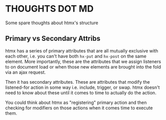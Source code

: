 # THOUGHTS DOT MD
Some spare thoughts about htmx's structure

## Primary vs Secondary Attribs
htmx has a series of primary attributes that are all mutually exclusive with each other, i.e. you
can't have both `hx-put` and `hx-post` on the same element. More importantly, these are the
attributes that we assign listeners to on document load or when those new elements are brought into
the fold via an ajax request.

Then it has secondary attributes. These are attributes that modify the listened-for action in some
way i.e. include, trigger, or swap. htmx doesn't need to know about these until it comes to time to
actually do the action.

You could think about htmx as "registering" primary action and then checking for modifiers on those
actions when it comes time to execute them.
